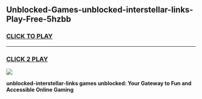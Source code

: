 
## Unblocked-Games-unblocked-interstellar-links-Play-Free-5hzbb
<h3>
<a href="https://premium76.site?title=unblocked-interstellar-links&ref=20M">CLICK TO PLAY</a></h3>
<hr>

<h3>
<a href="https://premium76.site?title=unblocked-interstellar-links&ref=20M">CLICK 2 PLAY</a>
  
</h3>

<a href="https://premium76.site?title=unblocked-interstellar-links&ref=19M"><img src="https://clearcache.store/games.png"></a>


**unblocked-interstellar-links games unblocked: Your Gateway to Fun and Accessible Online Gaming**
